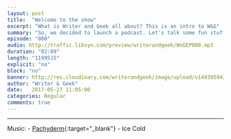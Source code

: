 ```yaml
---
layout: post
title:  "Welcome to the show"
excerpt: "What is Writer and Geek all about? This is an intro to W&G"
summary: "So, we decided to launch a podcast. Let's talk some fun stuff here."
episode: "000"
audio: http://traffic.libsyn.com/preview/writerandgeek/WnGEP000.mp3
duration: "02:09"
length: "1199515"
explicit: "no"
block: "no"
banner: http://res.cloudinary.com/writerandgeek/image/upload/v1493959432/logo_min.jpg
author: "Writer & Geek"
date:   2017-05-27 11:05:00
categories: Regular
comments: true
---
```


---
Music: - [Pachyderm](http://freemusicarchive.org/music/Pachyderm/Pachyderm_EP/){:target="_blank"} - Ice Cold